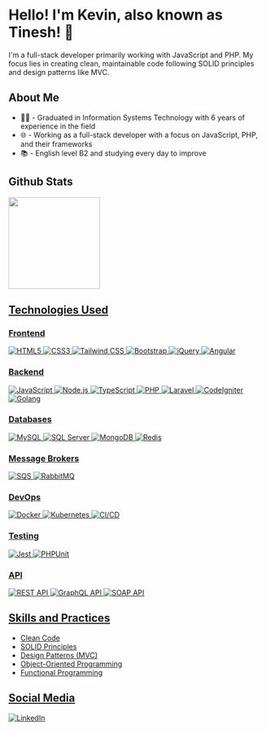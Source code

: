 # Hello! I'm Kevin, also known as Tinesh! 👋

I'm a full-stack developer primarily working with JavaScript and PHP. My focus lies in creating clean, maintainable code following SOLID principles and design patterns like MVC.

## About Me

- 👨‍🎓 - Graduated in Information Systems Technology with 6 years of experience in the field
- 🌐 - Working as a full-stack developer with a focus on JavaScript, PHP, and their frameworks
- 📚 - English level B2 and studying every day to improve

## Github Stats

<div style="display: flex; flex-direction: column;">
  <a href="https://github.com/71Kevin">
  <img height="180em" src="https://github-readme-stats-sigma-five.vercel.app/api?username=71Kevin&show_icons=true&theme=radical&include_all_commits=true&count_private=true"/>
</div>

## Technologies Used

### Frontend

![HTML5](https://img.shields.io/badge/HTML5-%23E34F26.svg?style=for-the-badge&logo=html5&logoColor=white)
![CSS3](https://img.shields.io/badge/CSS3-%231572B6.svg?style=for-the-badge&logo=css3&logoColor=white)
![Tailwind CSS](https://img.shields.io/badge/Tailwind%20CSS-%2338B2AC.svg?style=for-the-badge&logo=tailwind-css&logoColor=white)
![Bootstrap](https://img.shields.io/badge/Bootstrap-%238511FA.svg?style=for-the-badge&logo=bootstrap&logoColor=white)
![jQuery](https://img.shields.io/badge/jQuery-%230769AD.svg?style=for-the-badge&logo=jquery&logoColor=white)
![Angular](https://img.shields.io/badge/Angular-%23DD0031.svg?style=for-the-badge&logo=angular&logoColor=white)

### Backend

![JavaScript](https://img.shields.io/badge/JavaScript-%23F7DF1E.svg?style=for-the-badge&logo=javascript&logoColor=black)
![Node.js](https://img.shields.io/badge/Node.js-%23339933.svg?style=for-the-badge&logo=nodedotjs&logoColor=white)
![TypeScript](https://img.shields.io/badge/TypeScript-%23007ACC.svg?style=for-the-badge&logo=typescript&logoColor=white)
![PHP](https://img.shields.io/badge/PHP-%23777BB4.svg?style=for-the-badge&logo=php&logoColor=white)
![Laravel](https://img.shields.io/badge/Laravel-%23FF2D20.svg?style=for-the-badge&logo=laravel&logoColor=white)
![CodeIgniter](https://img.shields.io/badge/CodeIgniter-%23EF4223.svg?style=for-the-badge&logo=codeigniter&logoColor=white)
![Golang](https://img.shields.io/badge/Go-%2300ADD8.svg?style=for-the-badge&logo=go&logoColor=white)

### Databases

![MySQL](https://img.shields.io/badge/MySQL-%230769AD.svg?style=for-the-badge&logo=mysql&logoColor=white)
![SQL Server](https://img.shields.io/badge/SQL%20Server-%23CC2927.svg?style=for-the-badge&logo=microsoft-sql-server&logoColor=white)
![MongoDB](https://img.shields.io/badge/MongoDB-%2347A248.svg?style=for-the-badge&logo=mongodb&logoColor=white)
![Redis](https://img.shields.io/badge/Redis-%23DC382D.svg?style=for-the-badge&logo=redis&logoColor=white)

### Message Brokers

![SQS](https://img.shields.io/badge/SQS-%23FF9900.svg?style=for-the-badge&logo=amazonsqs&logoColor=white)
![RabbitMQ](https://img.shields.io/badge/RabbitMQ-%23FF6600.svg?style=for-the-badge&logo=rabbitmq&logoColor=white)

### DevOps

![Docker](https://img.shields.io/badge/Docker-%230db7ed.svg?style=for-the-badge&logo=docker&logoColor=white)
![Kubernetes](https://img.shields.io/badge/Kubernetes-%23326CE5.svg?style=for-the-badge&logo=kubernetes&logoColor=white)
![CI/CD](https://img.shields.io/badge/CI%2FCD-%2343853D.svg?style=for-the-badge&logo=azure-devops&logoColor=white)

### Testing

![Jest](https://img.shields.io/badge/Jest-%23C21325.svg?style=for-the-badge&logo=jest&logoColor=white)
![PHPUnit](https://img.shields.io/badge/PHPUnit-%23494696.svg?style=for-the-badge&logo=php&logoColor=white)

### API

![REST API](https://img.shields.io/badge/REST%20API-%232F4F4F.svg?style=for-the-badge&logo=rest&logoColor=white)
![GraphQL API](https://img.shields.io/badge/GraphQL%20API-%23E434AA.svg?style=for-the-badge&logo=graphql&logoColor=white)
![SOAP API](https://img.shields.io/badge/SOAP%20API-%232BBED6.svg?style=for-the-badge&logo=soap&logoColor=white)

## Skills and Practices

- Clean Code
- SOLID Principles
- Design Patterns (MVC)
- Object-Oriented Programming
- Functional Programming

## Social Media

[![LinkedIn](https://img.shields.io/badge/LinkedIn-%230077B5?style=for-the-badge&logo=linkedin&logoColor=white)](https://www.linkedin.com/in/kevin-oliveira-manhas-a701a4173/)
